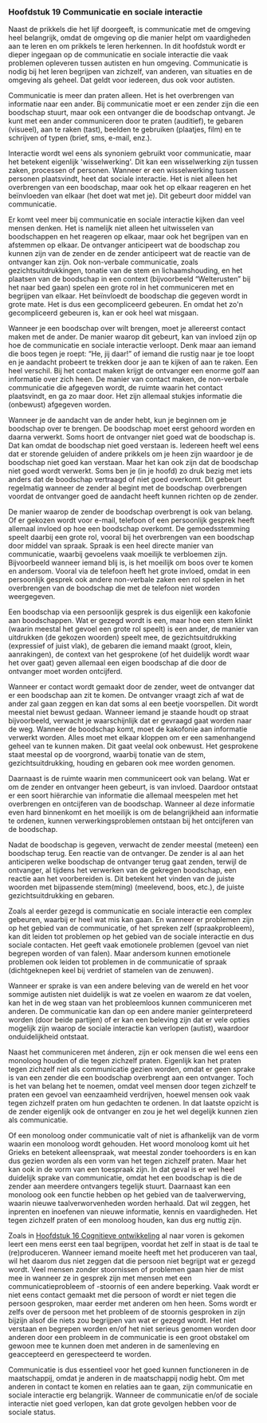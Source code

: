 ### <span id="calibre_link-33" class="calibre1"></span>Hoofdstuk 19 Communicatie en sociale interactie<span id="calibre_link-170" class="calibre1"></span>

Naast de prikkels die het lijf doorgeeft, is communicatie met de omgeving heel belangrijk, omdat de omgeving op die manier helpt om vaardigheden aan te leren en om prikkels te leren herkennen. In dit hoofdstuk wordt er dieper ingegaan op de communicatie en sociale interactie die vaak problemen opleveren tussen autisten en hun omgeving. Communicatie is nodig bij het leren begrijpen van zichzelf, van anderen, van situaties en de omgeving als geheel. Dat geldt voor iedereen, dus ook voor autisten.

Communicatie is meer dan praten alleen. Het is het overbrengen van informatie naar een ander. Bij communicatie moet er een zender zijn die een boodschap stuurt, maar ook een ontvanger die de boodschap ontvangt. Je kunt met een ander communiceren door te praten (auditief), te gebaren (visueel), aan te raken (tast), beelden te gebruiken (plaatjes, film) en te schrijven of typen (brief, sms, e-mail, enz.).

Interactie wordt wel eens als synoniem gebruikt voor communicatie, maar het betekent eigenlijk 'wisselwerking'. Dit kan een wisselwerking zijn tussen zaken, processen of personen. Wanneer er een wisselwerking tussen personen plaatsvindt, heet dat sociale interactie. Het is niet alleen het overbrengen van een boodschap, maar ook het op elkaar reageren en het beïnvloeden van elkaar (het doet wat met je). Dit gebeurt door middel van communicatie.

Er komt veel meer bij communicatie en sociale interactie kijken dan veel mensen denken. Het is namelijk niet alleen het uitwisselen van boodschappen en het reageren op elkaar, maar ook het begrijpen van en afstemmen op elkaar. De ontvanger anticipeert wat de boodschap zou kunnen zijn van de zender en de zender anticipeert wat de reactie van de ontvanger kan zijn. Ook non-verbale communicatie, zoals gezichtsuitdrukkingen, tonatie van de stem en lichaamshouding, en het plaatsen van de boodschap in een context (bijvoorbeeld “Welterusten” bij het naar bed gaan) spelen een grote rol in het communiceren met en begrijpen van elkaar. Het beïnvloedt de boodschap die gegeven wordt in grote mate. Het is dus een gecompliceerd gebeuren. En omdat het zo'n gecompliceerd gebeuren is, kan er ook heel wat misgaan.

Wanneer je een boodschap over wilt brengen, moet je allereerst contact maken met de ander. De manier waarop dit gebeurt, kan van invloed zijn op hoe de communicatie en sociale interactie verloopt. Denk maar aan iemand die boos tegen je roept: “He, jij daar!” of iemand die rustig naar je toe loopt en je aandacht probeert te trekken door je aan te kijken of aan te raken. Een heel verschil. Bij het contact maken krijgt de ontvanger een enorme golf aan informatie over zich heen. De manier van contact maken, de non-verbale communicatie die afgegeven wordt, de ruimte waarin het contact plaatsvindt, en ga zo maar door. Het zijn allemaal stukjes informatie die (onbewust) afgegeven worden.

Wanneer je de aandacht van de ander hebt, kun je beginnen om je boodschap over te brengen. De boodschap moet eerst gehoord worden en daarna verwerkt. Soms hoort de ontvanger niet goed wat de boodschap is. Dat kan omdat de boodschap niet goed verstaan is. Iedereen heeft wel eens dat er storende geluiden of andere prikkels om je heen zijn waardoor je de boodschap niet goed kan verstaan. Maar het kan ook zijn dat de boodschap niet goed wordt verwerkt. Soms ben je (in je hoofd) zo druk bezig met iets anders dat de boodschap vertraagd of niet goed overkomt. Dit gebeurt regelmatig wanneer de zender al begint met de boodschap overbrengen voordat de ontvanger goed de aandacht heeft kunnen richten op de zender.

De manier waarop de zender de boodschap overbrengt is ook van belang. Of er gekozen wordt voor e-mail, telefoon of een persoonlijk gesprek heeft allemaal invloed op hoe een boodschap overkomt. De gemoedsstemming speelt daarbij een grote rol, vooral bij het overbrengen van een boodschap door middel van spraak. Spraak is een heel directe manier van communicatie, waarbij gevoelens vaak moeilijk te verbloemen zijn. Bijvoorbeeld wanneer iemand blij is, is het moeilijk om boos over te komen en andersom. Vooral via de telefoon heeft het grote invloed, omdat in een persoonlijk gesprek ook andere non-verbale zaken een rol spelen in het overbrengen van de boodschap die met de telefoon niet worden weergegeven.

Een boodschap via een persoonlijk gesprek is dus eigenlijk een kakofonie aan boodschappen. Wat er gezegd wordt is een, maar hoe een stem klinkt (waarin meestal het gevoel een grote rol speelt) is een ander, de manier van uitdrukken (de gekozen woorden) speelt mee, de gezichtsuitdrukking (expressief of juist vlak), de gebaren die iemand maakt (groot, klein, aanrakingen), de context van het gesprokene (of het duidelijk wordt waar het over gaat) geven allemaal een eigen boodschap af die door de ontvanger moet worden ontcijferd.

Wanneer er contact wordt gemaakt door de zender, weet de ontvanger dat er een boodschap aan zit te komen. De ontvanger vraagt zich af wat de ander zal gaan zeggen en kan dat soms al een beetje voorspellen. Dit wordt meestal niet bewust gedaan. Wanneer iemand je staande houdt op straat bijvoorbeeld, verwacht je waarschijnlijk dat er gevraagd gaat worden naar de weg. Wanneer de boodschap komt, moet de kakofonie aan informatie verwerkt worden. Alles moet met elkaar kloppen om er een samenhangend geheel van te kunnen maken. Dit gaat veelal ook onbewust. Het gesprokene staat meestal op de voorgrond, waarbij tonatie van de stem, gezichtsuitdrukking, houding en gebaren ook mee worden genomen.

Daarnaast is de ruimte waarin men communiceert ook van belang. Wat er om de zender en ontvanger heen gebeurt, is van invloed. Daardoor ontstaat er een soort hiërarchie van informatie die allemaal meespelen met het overbrengen en ontcijferen van de boodschap. Wanneer al deze informatie even hard binnenkomt en het moeilijk is om de belangrijkheid aan informatie te ordenen, kunnen verwerkingsproblemen ontstaan bij het ontcijferen van de boodschap.

Nadat de boodschap is gegeven, verwacht de zender meestal (meteen) een boodschap terug. Een reactie van de ontvanger. De zender is al aan het anticiperen welke boodschap de ontvanger terug gaat zenden, terwijl de ontvanger, al tijdens het verwerken van de gekregen boodschap, een reactie aan het voorbereiden is. Dit betekent het vinden van de juiste woorden met bijpassende stem(ming) (meelevend, boos, etc.), de juiste gezichtsuitdrukking en gebaren.

Zoals al eerder gezegd is communicatie en sociale interactie een complex gebeuren, waarbij er heel wat mis kan gaan. En wanneer er problemen zijn op het gebied van de communicatie, of het spreken zelf (spraakprobleem), kan dit leiden tot problemen op het gebied van de sociale interactie en dus sociale contacten. Het geeft vaak emotionele problemen (gevoel van niet begrepen worden of van falen). Maar andersom kunnen emotionele problemen ook leiden tot problemen in de communicatie of spraak (dichtgeknepen keel bij verdriet of stamelen van de zenuwen).

Wanneer er sprake is van een andere beleving van de wereld en het voor sommige autisten niet duidelijk is wat ze voelen en waarom ze dat voelen, kan het in de weg staan van het probleemloos kunnen communiceren met anderen. De communicatie kan dan op een andere manier geïnterpreteerd worden (door beide partijen) of er kan een beleving zijn dat er vele opties mogelijk zijn waarop de sociale interactie kan verlopen (autist), waardoor onduidelijkheid ontstaat.

Naast het communiceren met <span class="s-t10">á</span>nderen, zijn er ook mensen die wel eens een monoloog houden of die tegen zichzelf praten. Eigenlijk kan het praten tegen zichzelf niet als communicatie gezien worden, omdat er geen sprake is van een zender die een boodschap overbrengt aan een ontvanger. Toch is het van belang het te noemen, omdat veel mensen door tegen zichzelf te praten een gevoel van eenzaamheid verdrijven, hoewel mensen ook vaak tegen zichzelf praten om hun gedachten te ordenen. In dat laatste opzicht is de zender eigenlijk ook de ontvanger en zou je het wel degelijk kunnen zien als communicatie.

Of een monoloog onder communicatie valt of niet is afhankelijk van de vorm waarin een monoloog wordt gehouden. Het woord monoloog komt uit het Grieks en betekent alleenspraak, wat meestal zonder toehoorders is en kan dus gezien worden als een vorm van het tegen zichzelf praten. Maar het kan ook in de vorm van een toespraak zijn. In dat geval is er wel heel duidelijk sprake van communicatie, omdat het een boodschap is die de zender aan meerdere ontvangers tegelijk stuurt. Daarnaast kan een monoloog ook een functie hebben op het gebied van de taalverwerving, waarin nieuwe taalverworvenheden worden herhaald. Dat wil zeggen, het inprenten en inoefenen van nieuwe informatie, kennis en vaardigheden. Het tegen zichzelf praten of een monoloog houden, kan dus erg nuttig zijn.

Zoals in <span class="s-t1"><a href="#calibre_link-28" class="calibre3">Hoofdstuk 16 Cognitieve ontwikkeling</a></span> al naar voren is gekomen leert een mens eerst een taal begrijpen, voordat het zelf in staat is de taal te (re)produceren. Wanneer iemand moeite heeft met het produceren van taal, wil het daarom dus niet zeggen dat die persoon niet begrijpt wat er gezegd wordt. Veel mensen zonder stoornissen of problemen gaan hier de mist mee in wanneer ze in gesprek zijn met mensen met een communicatieprobleem of -stoornis of een andere beperking. Vaak wordt er niet eens contact gemaakt met die persoon of wordt er niet tegen die persoon gesproken, maar eerder met anderen om hen heen. Soms wordt er zelfs over de persoon met het probleem of de stoornis gesproken in zijn bijzijn alsof die niets zou begrijpen van wat er gezegd wordt. Het niet verstaan en begrepen worden en/of het niet serieus genomen worden door anderen door een probleem in de communicatie is een groot obstakel om gewoon mee te kunnen doen met anderen in de samenleving en geaccepteerd en gerespecteerd te worden.

Communicatie is dus essentieel voor het goed kunnen functioneren in de maatschappij, omdat je anderen in de maatschappij nodig hebt. Om met anderen in contact te komen en relaties aan te gaan, zijn communicatie en sociale interactie erg belangrijk. Wanneer de communicatie en/of de sociale interactie niet goed verlopen, kan dat grote gevolgen hebben voor de sociale status.

